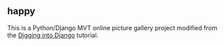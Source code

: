 ## happy
This is a Python/Django MVT online picture gallery project modified from the [Digging into Django](https://www.codeschool.com/courses/digging-into-django) tutorial.
